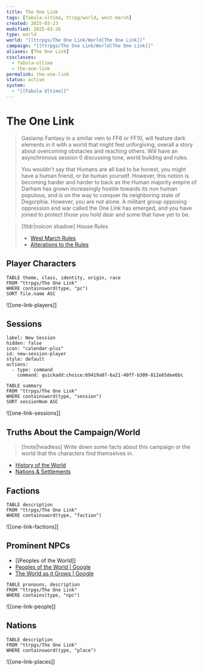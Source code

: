 ```yaml
---
title: The One Link
tags: [fabula-ultima, ttrpg/world, west-march]
created: 2025-03-23
modified: 2025-03-26
type: world
world: "[[ttrpgs/The One Link/World|The One Link]]"
campaign: "[[ttrpgs/The One Link/World|The One Link]]"
aliases: [The One Link]
cssclasses:
  - fabula-ultima
  - the-one-link
permalink: the-one-link
status: active
system:
  - "[[Fabula Ultima]]"
---
```


# The One Link

> Gaslamp Fantasy in a similar vein to FF6 or FF10, will feature dark elements in it with a world that might feel unforgiving, overall a story about overcoming obstacles and reaching others. Will have an asynchronous session 0 discussing tone, world building and rules.
>
> You wouldn't say that Humans are all bad to be honest, you might have a human friend, or be human yourself. However, this notion is becoming harder and harder to back as the Human majority empire of Darham has grown increasingly hostile towards its non human populous, and is on the way to conquer its neighboring state of Degorphia. However, you are not alone. A militant group opposing oppression and war called the One Link has emerged, and you have joined to protect those you hold dear and some that have yet to be.

> [!tldr|noicon shadow] House Rules
>
> - [West March Rules](https://docs.google.com/document/d/1CbdKeArKc3_T-TC_y72zGyYAYP5QDsimb0Ftvs2EVUk/edit?tab=t.0)
> - [Alterations to the Rules](https://docs.google.com/document/d/1yRW4vhBLeM8GDjDDnwcRBl-fb3nLf3Mnp__WNjkmyXY/edit?tab=t.0)

## Player Characters

```dataview
TABLE theme, class, identity, origin, race
FROM "ttrpgs/The One Link"
WHERE containsword(type, "pc")
SORT file.name ASC
```

![[one-link-players]]

## Sessions

```meta-bind-button
label: New Session
hidden: false
icon: "calendar-plus"
id: new-session-player
style: default
actions:
  - type: command
    command: quickadd:choice:69419a07-6a21-40ff-b309-812e65dee6bc
```

```dataview
TABLE summary
FROM "ttrpgs/The One Link"
WHERE containsword(type, "session")
SORT sessionNum ASC
```

![[one-link-sessions]]

## Truths About the Campaign/World

> [!note|headless]
> Write down some facts about this campaign or the world that the characters find themselves in.

- [History of the World](https://docs.google.com/document/d/1GSPTL8M_FYgZdLS3CfCFIwitysFBTJeFlPUhsyHXGoY/edit?tab=t.0)
- [Nations & Settlements](https://docs.google.com/document/d/11fw-ocRIJEuAAhWIz9-jouGN9hgTjTp6cjgTdfjJL4U/edit?tab=t.0)

## Factions

```dataview
TABLE description
FROM "ttrpgs/The One Link"
WHERE containsword(type, "faction")
```

![[one-link-factions]]

## Prominent NPCs

- [[Peoples of the World]]
- [Peoples of the World | Google](https://docs.google.com/document/d/1NXiCMzjCcyKj83gMygSrUzHZgI5wyK54MwZ43EEIedc/edit?tab=t.0)
- [The World as it Grows | Google](https://docs.google.com/document/d/1_UfZemZc_Gj2kqQThuRDIMGVmNQUySM-R71PBD2Rpwc/edit?tab=t.0)

```dataview
TABLE pronouns, description
FROM "ttrpgs/The One Link"
WHERE contains(type, "npc")
```

![[one-link-people]]

## Nations

```dataview
TABLE description
FROM "ttrpgs/The One Link"
WHERE containsword(type, "place")
```

![[one-link-places]]
